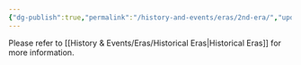 ```yaml
---
{"dg-publish":true,"permalink":"/history-and-events/eras/2nd-era/","updated":"2024-12-13T17:46:30.493+00:00"}
---
```


Please refer to [[History & Events/Eras/Historical Eras\|Historical Eras]] for more information. 